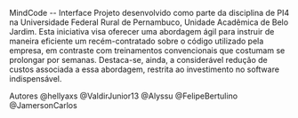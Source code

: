 MindCode -- Interface
Projeto desenvolvido como parte da disciplina de PI4 na Universidade Federal Rural de Pernambuco, Unidade Acadêmica de Belo Jardim. Esta iniciativa visa oferecer uma abordagem ágil para instruir de maneira eficiente um recém-contratado sobre o código utilizado pela empresa, em contraste com treinamentos convencionais que costumam se prolongar por semanas. Destaca-se, ainda, a considerável redução de custos associada a essa abordagem, restrita ao investimento no software indispensável.

Autores
@hellyaxs
@ValdirJunior13
@Alyssu
@FelipeBertulino
@JamersonCarlos
